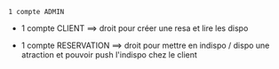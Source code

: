     1 compte ADMIN 

+   1 compte CLIENT ==> droit pour créer une resa et lire les dispo
  
+   1 compte RESERVATION ==> droit pour mettre en indispo / dispo une atraction et pouvoir push l'indispo chez le client